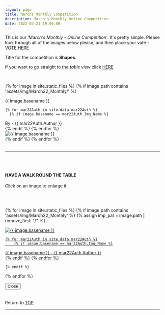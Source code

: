 ```yaml
---
layout: page
title: Marchs Monthly Competition
description: March's Monthly Online Competition.
date: 2022-03-21 19:00:00
---
```



This is our _'March's Monthly - Online Competition'_. 
It's pretty simple. Please look through all of the images below please, and then place your vote - <a target="_blank" href="https://surveyhero.com/c/q3gbrgc4">VOTE HERE</a> 


<p>Title for the competition is <strong>Shapes</strong>. </p> 

If you want to go straight to the *table view* click <a href="#tableView">HERE</a>

<!-- <br>
## !! VOTING IS NOW CLOSED !!
<br> -->

<br>

<!-- This loops through all the images in specified folder -->
{% for image in site.static_files %}
    {% if image.path contains 'assets/img/March22_Monthly/' %}
<div class="Number">{{ image.basename }}</div>

<!-- This runs and checks if there is a matching author in the file -->
    {% for mar22Auth in site.data.mar22Auth %}
      {% if image.basename == mar22Auth.Img_Name %}
<div class="subName">By - {{ mar22Auth.Author }}</div>
      {% endif %}
    {% endfor %}


<div>
    <img class="col three Comp_Img" src="{{ site.baseurl }}{{ image.path }}" alt="{{ image.basename }}">
</div>
    {% endif %}
{% endfor %}



<br>
<br>

<hr id="tableView">

<br>
<br>

<div class="col three caption">
    <h4>HAVE A WALK ROUND THE TABLE </h4>
    <p>Click on an image to enlarge it.</p>    
</div>

<br>
<br>


<!-- MASONARY GRID -->
<div class="full-width">
	<div class="grid">

{% for image in site.static_files %}
    {% if image.path contains 'assets/img/March22_Monthly' %}
        {% assign imp_pat = image.path | remove_first: "/" %}
<div class="grid__item" data-size="1280x1280">  
    <a href="{{ site.baseurl }}{{ image.path }}" class="img-wrap" alt="{{ image.basename }}">
        <img src="{{ site.baseurl }}{{ image.path }}" alt="{{ image.basename }}" />

    {% for mar22Auth in site.data.mar22Auth %}
        {% if image.basename == mar22Auth.Img_Name %}
<div class="description description--grid">{{ image.basename }} - {{ mar22Auth.Author }}</div>
        {% endif %}
    {% endfor %}

</a>
</div>

    {% endif %}
{% endfor %}
	</div>

<!-- /grid -->
<div class="preview">
	<button class="action action--close"><i class="fa fa-times"></i><span class="text-hidden">Close</span></button>
	<div class="description description--preview"></div>
</div>
</div>
<!-- MASONARY GRID END -->

<br>
<br>

<div class="col three caption">
    Return to <a href="#top">TOP</a>
</div>

<hr>





